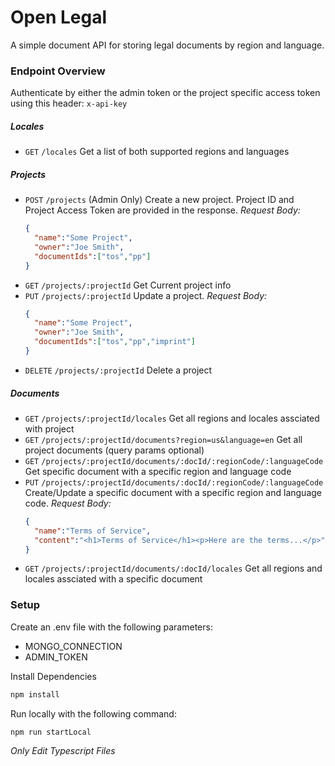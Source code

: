 # Open Legal

A simple document API for storing legal documents by region and language.

### Endpoint Overview
Authenticate by either the admin token or the project specific access token using this header: `x-api-key`
##### Locales
* `GET` `/locales` Get a list of both supported regions and languages
##### Projects
* `POST` `/projects` (Admin Only) Create a new project. Project ID and Project Access Token are provided in the response. *Request Body:*
  ```json
  {
    "name":"Some Project",
    "owner":"Joe Smith",
    "documentIds":["tos","pp"]
  }
  ```
* `GET` `/projects/:projectId` Get Current project info
* `PUT` `/projects/:projectId` Update a project. *Request Body:*
  ```json
  {
    "name":"Some Project",
    "owner":"Joe Smith",
    "documentIds":["tos","pp","imprint"]
  }
  ```
* `DELETE` `/projects/:projectId` Delete a project
##### Documents
* `GET` `/projects/:projectId/locales` Get all regions and locales assciated with project
* `GET` `/projects/:projectId/documents?region=us&language=en` Get all project documents (query params optional)
* `GET` `/projects/:projectId/documents/:docId/:regionCode/:languageCode` Get specific document with a specific region and language code
* `PUT` `/projects/:projectId/documents/:docId/:regionCode/:languageCode` Create/Update a specific document with a specific region and language code. *Request Body:*
  ```json
  {
    "name":"Terms of Service",
    "content":"<h1>Terms of Service</h1><p>Here are the terms...</p>",
  }
  ```
* `GET` `/projects/:projectId/documents/:docId/locales` Get all regions and locales assciated with a specific document

### Setup
Create an .env file with the following parameters:
* MONGO_CONNECTION
* ADMIN_TOKEN

Install Dependencies
```bash
npm install
```

Run locally with the following command:
```bash
npm run startLocal
```
*Only Edit Typescript Files*